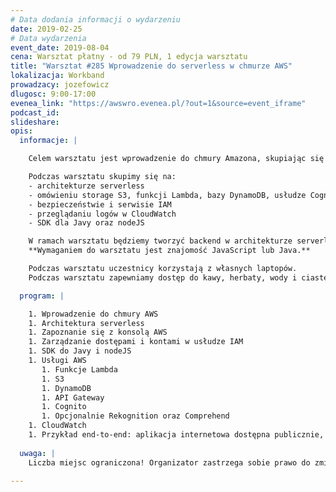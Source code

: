 ```yaml
---
# Data dodania informacji o wydarzeniu
date: 2019-02-25
# Data wydarzenia
event_date: 2019-08-04
cena: Warsztat płatny - od 79 PLN, 1 edycja warsztatu
title: "Warsztat #285 Wprowadzenie do serverless w chmurze AWS"
lokalizacja: Workband
prowadzacy: jozefowicz
dlugosc: 9:00-17:00
evenea_link: "https://awswro.evenea.pl/?out=1&source=event_iframe"
podcast_id:
slideshare:
opis:
  informacje: |

    Celem warsztatu jest wprowadzenie do chmury Amazona, skupiając się na technologiach serverless. Zostaną omówione podstawowe usługi AWS wraz z ich najważniejszymi funkcjami oraz możliwymi integracjami. Poruszone zostaną też popularne wpadki popełniane przy projektowaniu architektur serverless.

    Podczas warsztatu skupimy się na:
    - architekturze serverless
    - omówieniu storage S3, funkcji Lambda, bazy DynamoDB, usłudze Cognito oraz API Gateway
    - bezpieczeństwie i serwisie IAM
    - przeglądaniu logów w CloudWatch
    - SDK dla Javy oraz nodeJS

    W ramach warsztatu będziemy tworzyć backend w architekturze serverless dla prostej strony do zarządzania notatkami i załącznikami. 
    **Wymaganiem do warsztatu jest znajomość JavaScript lub Java.**

    Podczas warsztatu uczestnicy korzystają z własnych laptopów. 
    Podczas warsztatu zapewniamy dostęp do kawy, herbaty, wody i ciastek. W porze obiadowej zapewniamy lunch.

  program: |

    1. Wprowadzenie do chmury AWS
    1. Architektura serverless
    1. Zapoznanie się z konsolą AWS
    1. Zarządzanie dostępami i kontami w usłudze IAM
    1. SDK do Javy i nodeJS
    1. Usługi AWS
       1. Funkcje Lambda
       1. S3
       1. DynamoDB
       1. API Gateway
       1. Cognito
       1. Opcjonalnie Rekognition oraz Comprehend
    1. CloudWatch
    1. Przykład end-to-end: aplikacja internetowa dostępna publicznie, realizująca prostego CRUD-a 
  
  uwaga: |
    Liczba miejsc ograniczona! Organizator zastrzega sobie prawo do zmiany lokalizacji wydarzenia oraz jego odwołania w przypadku niezgłoszenia się minimalnej liczby uczestników.

---
```

